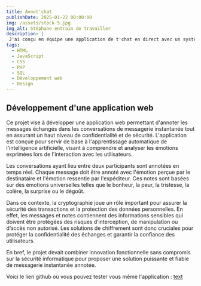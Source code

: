 ```yaml
---
title: Annot'chat
publishDate: 2025-01-22 00:00:00
img: /assets/stock-5.jpg
img_alt: Stéphane entrain de travailler 
description: |
 J'ai conçu en équipe une application de t'chat en direct avec un système d'annotation
tags:
  - HTML
  - JavaScript
  - CSS
  - PHP
  - SQL
  - Développement web
  - Design
---
```

## Développement d'une application web 


Ce projet vise à développer une application web permettant d'annoter les messages échangés dans les conversations de messagerie instantanée tout en assurant un haut niveau de confidentialité et de sécurité. L'application est conçue pour servir de base à l'apprentissage automatique de l'intelligence artificielle, visant à comprendre et analyser les émotions exprimées lors de l'interaction avec les utilisateurs.

Les conversations ayant lieu entre deux participants sont annotées en temps réel. Chaque message doit être annoté avec l'émotion perçue par le destinataire et l'émotion ressentie par l'expéditeur. Ces notes sont basées sur des émotions universelles telles que le bonheur, la peur, la tristesse, la colère, la surprise ou le dégoût.

Dans ce contexte, la cryptographie joue un rôle important pour assurer la sécurité des transactions et la protection des données personnelles. En effet, les messages et notes contiennent des informations sensibles qui doivent être protégées des risques d’interception, de manipulation ou d’accès non autorisé. Les solutions de chiffrement sont donc cruciales pour protéger la confidentialité des échanges et garantir la confiance des utilisateurs.

En bref, le projet devait combiner innovation fonctionnelle sans compromis sur la sécurité informatique pour proposer une solution puissante et fiable de messagerie instantanée annotée.

Voici le lien github où vous pouvez tester vous même l'application : [text](https://github.com/Guen0x/SAE_AppChatAnnotation)